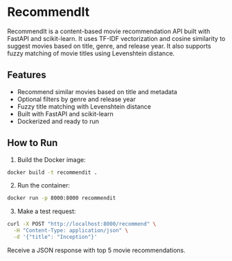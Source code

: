 # RecommendIt

RecommendIt is a content-based movie recommendation API built with FastAPI and scikit-learn. It uses TF-IDF vectorization and cosine similarity to suggest movies based on title, genre, and release year. It also supports fuzzy matching of movie titles using Levenshtein distance.

## Features

- Recommend similar movies based on title and metadata
- Optional filters by genre and release year
- Fuzzy title matching with Levenshtein distance
- Built with FastAPI and scikit-learn
- Dockerized and ready to run

## How to Run

1.	Build the Docker image:

```bash
docker build -t recommendit .
```

2.	Run the container:

```bash
docker run -p 8000:8000 recommendit
```

3.	Make a test request:
```bash
curl -X POST "http://localhost:8000/recommend" \
  -H "Content-Type: application/json" \
  -d '{"title": "Inception"}'
```

Receive a JSON response with top 5 movie recommendations.
